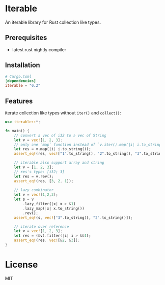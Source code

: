 # Iterable
An iterable library for Rust collection like types.

## Prerequisites
 - latest rust nightly compiler
 
## Installation 

```toml
# Cargo.toml
[dependencies]
iterable = "0.2"
```

## Features

iterate collection like types without `iter()` and `collect()`:

```rust
use iterable::*;

fn main() {
    // convert a vec of i32 to a vec of String
    let v = vec![1, 2, 3];
    // only one `map` function instead of `v.iter().map(|i| i.to_string()).collect()`
    let res = v.map(|i| i.to_string());
    assert_eq!(res, vec!["1".to_string(), "2".to_string(), "3".to_string()]);

    // iterable also support array and string
    let v = [1, 2, 3];
    // res's type: [i32; 3]
    let res = v.rev();
    assert_eq!(res, [3, 2, 1]);
    
    // lazy combinator
    let v = vec![1,2,3];
    let s = v
        .lazy_filter(|x| x > &1)
        .lazy_map(|x| x.to_string())
        .rev();
    assert_eq!(s, vec!["3".to_string(), "2".to_string()]);

    // iterate over reference
    let v = vec![1, 2, 3];
    let res = (&v).filter(|i| i > &&1);
    assert_eq!(res, vec![&2, &3]);
}
```

# License
MIT
